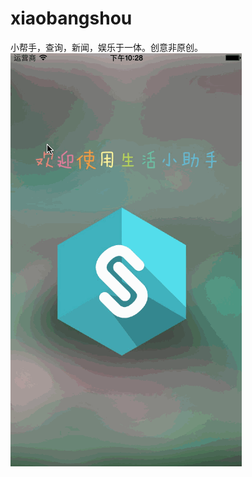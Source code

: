 # xiaobangshou
小帮手，查询，新闻，娱乐于一体。创意非原创。
![ABC](https://github.com/lijs11/xiaobangshou/blob/master/%E5%B0%8F%E5%B8%AE%E6%89%8B/Other/screen/xiaoshushou.gif) 
